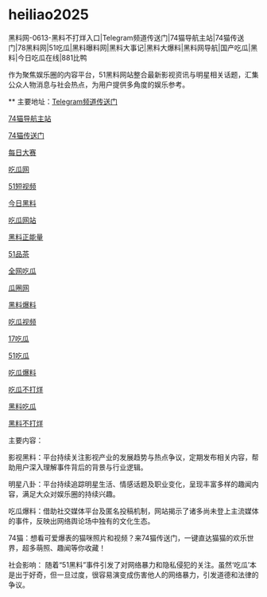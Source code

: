 # heiliao2025
黑料网-0613-黑料不打烊入口|Telegram频道传送门|74猫导航主站|74猫传送门|78黑料网|51吃瓜|黑料曝料网|黑料大事记|黑料大爆料|黑料网导航|国产吃瓜|黑料|今日吃瓜在线|881比鸭

作为聚焦娱乐圈的内容平台，51黑料网站整合最新影视资讯与明星相关话题，汇集公众人物消息与社会热点，为用户提供多角度的娱乐参考。

** 主要地址：<a href="https://74mao.com/">Telegram频道传送门</a>

<a href="https://74mao.com/">74猫导航主站</a>

<a href="https://74mao.com/">74猫传送门</a>

<a href="https://pc1-26.pages.dev/">每日大赛</a>

<a href="https://cg1-39.pages.dev/">吃瓜网</a>

<a href="https://pc2-25.pages.dev/">51短视频</a>

<a href="https://pc10-24.pages.dev/">今日黑料</a>

<a href="https://cg1-27.pages.dev/">吃瓜网站</a>

<a href="https://cg8-12.pages.dev/">黑料正能量</a>

<a href="https://pc8-34.pages.dev/">51品茶</a>

<a href="https://cg4-21.pages.dev/">全网吃瓜</a>

<a href="https://cg6-21.pages.dev/">瓜圈网</a>

<a href="https://cg5-24.pages.dev/">黑料爆料</a>

<a href="https://cg9-07.pages.dev/">吃瓜视频</a>

<a href="https://17chiguabudayang.pages.dev/">17吃瓜</a>

<a href="https://heiliaoshezui1.pages.dev/">51吃瓜</a>

<a href="https://chiguabaoliaowang01.pages.dev/">吃瓜爆料</a>

<a href="https://chiguabaoliao01.pages.dev/">吃瓜不打烊</a>

<a href="https://wangbaochiguahei.pages.dev/">黑料吃瓜</a>

<a href="https://91heiliaobaoliao.pages.dev/">黑料不打烊</a>

主要内容：

影视黑料：平台持续关注影视产业的发展趋势与热点争议，定期发布相关内容，帮助用户深入理解事件背后的背景与行业逻辑。

明星八卦：平台持续追踪明星生活、情感话题及职业变化，呈现丰富多样的趣闻内容，满足大众对娱乐圈的持续兴趣。

吃瓜爆料：借助社交媒体平台及匿名投稿机制，网站揭示了诸多尚未登上主流媒体的事件，反映出网络舆论场中独有的文化生态。

74猫：想看可爱爆表的猫咪照片和视频？来74猫传送门，一键直达猫猫的欢乐世界，超多萌照、趣闻等你收藏！

社会影响：
随着“51黑料”事件引发了对网络暴力和隐私侵犯的关注。虽然‘吃瓜’本是出于好奇，但一旦过度，很容易演变成伤害他人的网络暴力，引发道德和法律的争议。
